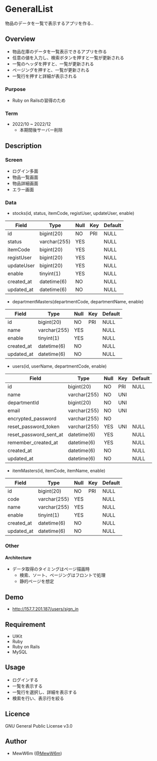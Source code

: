 # GeneralList
物品のデータを一覧で表示するアプリを作る..

## Overview
- 物品在庫のデータを一覧表示できるアプリを作る
- 任意の値を入力し、検索ボタンを押すと一覧が更新される
- 一覧のヘッダを押すと、一覧が更新される
- ページングを押すと、一覧が更新される
- 一覧行を押すと詳細が表示される

### Purpose
- Ruby on Railsの習得のため

### Term
- 2022/10 ~ 2022/12
    - 本期間後サーバー削除

## Description

### Screen
- ログイン多面
- 物品一覧画面
- 物品詳細画面
- エラー画面

### Data
- stocks(id, status, itemCode, registUser, updateUser, enable)

| Field      | Type         | Null | Key | Default | 
| ---------- | ------------ | ---- | --- | ------- | 
| id         | bigint(20)   | NO   | PRI | NULL    | 
| status     | varchar(255) | YES  |     | NULL    | 
| itemCode   | bigint(20) | YES  |     | NULL    | 
| registUser | bigint(20) | YES  |     | NULL    | 
| updateUser | bigint(20) | YES  |     | NULL    | 
| enable     | tinyint(1)   | YES  |     | NULL    | 
| created_at | datetime(6)  | NO   |     | NULL    | 
| updated_at | datetime(6)  | NO   |     | NULL    | 

- departmentMasters(departmentCode, departmentName, enable)

| Field      | Type         | Null | Key | Default | 
| ---------- | ------------ | ---- | --- | ------- | 
| id         | bigint(20)   | NO   | PRI | NULL    | 
| name       | varchar(255) | YES  |     | NULL    | 
| enable     | tinyint(1)   | YES  |     | NULL    | 
| created_at | datetime(6)  | NO   |     | NULL    | 
| updated_at | datetime(6)  | NO   |     | NULL    | 

- users(id, userName, departmentCode, enable)

| Field                  | Type         | Null | Key | Default | 
| ---------------------- | ------------ | ---- | --- | ------- | 
| id                     | bigint(20)   | NO   | PRI | NULL    | 
| name                   | varchar(255) | NO   | UNI |         | 
| departmentId           | bigint(20)   | NO   | UNI |         | 
| email                  | varchar(255) | NO   | UNI |         | 
| encrypted_password     | varchar(255) | NO   |     |         | 
| reset_password_token   | varchar(255) | YES  | UNI | NULL    | 
| reset_password_sent_at | datetime(6)  | YES  |     | NULL    | 
| remember_created_at    | datetime(6)  | YES  |     | NULL    | 
| created_at             | datetime(6)  | NO   |     | NULL    | 
| updated_at             | datetime(6)  | NO   |     | NULL    | 

- itemMasters(id, itemCode, itemName, enable)

| Field      | Type         | Null | Key | Default | 
| ---------- | ------------ | ---- | --- | ------- | 
| id         | bigint(20)   | NO   | PRI | NULL    | 
| code       | varchar(255) | YES  |     | NULL    | 
| name       | varchar(255) | YES  |     | NULL    | 
| enable     | tinyint(1)   | YES  |     | NULL    | 
| created_at | datetime(6)  | NO   |     | NULL    | 
| updated_at | datetime(6)  | NO   |     | NULL    | 

### Other
#### Architecture
- データ取得のタイミングはページ描画時
    - 検索、ソート、ページングはフロントで処理
    - 静的ページを想定

## Demo
- http://157.7.201.187/users/sign_in

## Requirement
- UIKit
- Ruby
- Ruby on Rails
- MySQL

## Usage
- ログインする
- 一覧を表示する
- 一覧行を選択し、詳細を表示する
- 検索を行い、表示行を絞る

## Licence
GNU General Public License v3.0

## Author
- MewW6m ([@MewW6m](https://github.com/MewW6m/))
